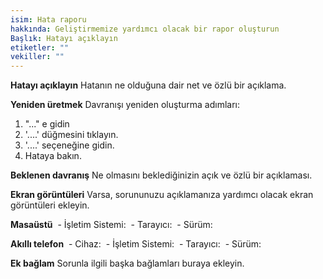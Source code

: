 ```yaml
---
isim: Hata raporu
hakkında: Geliştirmemize yardımcı olacak bir rapor oluşturun
Başlık: Hatayı açıklayın
etiketler: ""
vekiller: ""
---
```


**Hatayı açıklayın**
Hatanın ne olduğuna dair net ve özlü bir açıklama.

**Yeniden üretmek**
Davranışı yeniden oluşturma adımları:

1. "..." e gidin
2. '....' düğmesini tıklayın.
3. '....' seçeneğine gidin.
4. Hataya bakın.

**Beklenen davranış**
Ne olmasını beklediğinizin açık ve özlü bir açıklaması.

**Ekran görüntüleri**
Varsa, sorununuzu açıklamanıza yardımcı olacak ekran görüntüleri ekleyin.

**Masaüstü**
 - İşletim Sistemi:
 - Tarayıcı:
 - Sürüm:

**Akıllı telefon**
 - Cihaz:
 - İşletim Sistemi:
 - Tarayıcı:
 - Sürüm:

**Ek bağlam**
Sorunla ilgili başka bağlamları buraya ekleyin.
